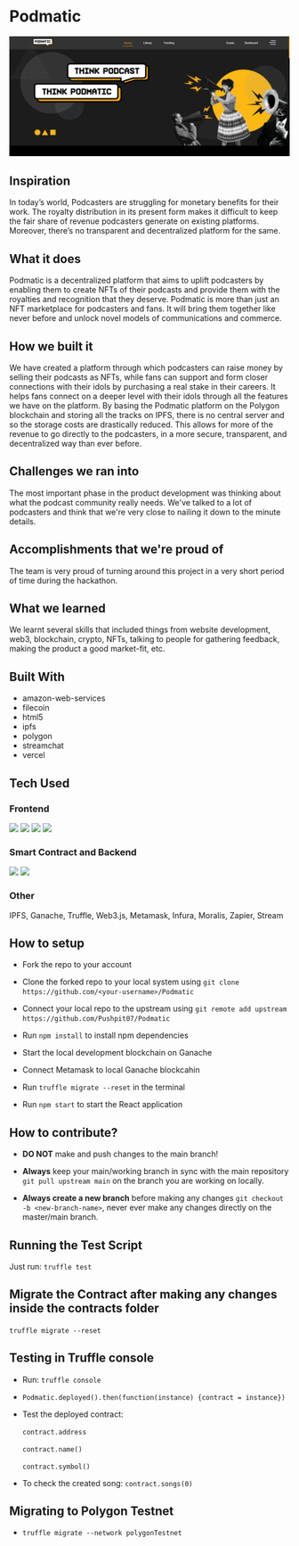 # Podmatic

<img src="./homepage.png" alt="Podmatic Homepage">

## Inspiration
In today’s world, Podcasters are struggling for monetary benefits for their work. The royalty distribution in its present form makes it difficult to keep the fair share of revenue podcasters generate on existing platforms. Moreover, there’s no transparent and decentralized platform for the same.

## What it does
Podmatic is a decentralized platform that aims to uplift podcasters by enabling them to create NFTs of their podcasts and provide them with the royalties and recognition that they deserve. Podmatic is more than just an NFT marketplace for podcasters and fans. It will bring them together like never before and unlock novel models of communications and commerce.

## How we built it
We have created a platform through which podcasters can raise money by selling their podcasts as NFTs, while fans can support and form closer connections with their idols by purchasing a real stake in their careers. It helps fans connect on a deeper level with their idols through all the features we have on the platform. By basing the Podmatic platform on the Polygon blockchain and storing all the tracks on IPFS, there is no central server and so the storage costs are drastically reduced. This allows for more of the revenue to go directly to the podcasters, in a more secure, transparent, and decentralized way than ever before.

## Challenges we ran into
The most important phase in the product development was thinking about what the podcast community really needs. We've talked to a lot of podcasters and think that we're very close to nailing it down to the minute details.

## Accomplishments that we're proud of
The team is very proud of turning around this project in a very short period of time during the hackathon.

## What we learned
We learnt several skills that included things from website development, web3, blockchain, crypto, NFTs, talking to people for gathering feedback, making the product a good market-fit, etc.

## Built With
- amazon-web-services
- filecoin
- html5
- ipfs
- polygon
- streamchat
- vercel

## Tech Used

### Frontend

<p align="left">
<img src = "https://img.shields.io/badge/Bootstrap-563D7C?style=for-the-badge&logo=bootstrap&logoColor=white"/>
<img src = "https://img.shields.io/badge/React-20232A?style=for-the-badge&logo=react&logoColor=61DAFB"/>
<img src = "https://img.shields.io/badge/CSS3-1572B6?style=for-the-badge&logo=css3&logoColor=white"/>
<img src = "https://img.shields.io/badge/JavaScript-323330?style=for-the-badge&logo=javascript&logoColor=F7DF1E" />
</p>

### Smart Contract and Backend

<p align="left">
<img src = "https://img.shields.io/badge/Node.js-43853D?style=for-the-badge&logo=node.js&logoColor=white"/>
<img src = "https://img.shields.io/badge/Solidity-e6e6e6?style=for-the-badge&logo=solidity&logoColor=black"/>
</p>

### Other

<p>IPFS, Ganache, Truffle, Web3.js, Metamask, Infura, Moralis, Zapier, Stream</p>

## How to setup

-   Fork the repo to your account

-   Clone the forked repo to your local system using `git clone https://github.com/<your-username>/Podmatic`

-   Connect your local repo to the upstream using `git remote add upstream https://github.com/Pushpit07/Podmatic`

-   Run `npm install` to install npm dependencies

-   Start the local development blockchain on Ganache

-   Connect Metamask to local Ganache blockcahin

-   Run `truffle migrate --reset` in the terminal

-   Run `npm start` to start the React application

## How to contribute?

-   **DO NOT** make and push changes to the main branch!

-   **Always** keep your main/working branch in sync with the main repository `git pull upstream main` on the branch you are working on locally.

-   **Always create a new branch** before making any changes `git checkout -b <new-branch-name>`, never ever make any changes directly on the master/main branch.

## Running the Test Script

Just run: `truffle test`

## Migrate the Contract after making any changes inside the contracts folder

`truffle migrate --reset`

## Testing in Truffle console

-   Run: `truffle console`

-   `Podmatic.deployed().then(function(instance) {contract = instance})`

-   Test the deployed contract:

    `contract.address`

    `contract.name()`

    `contract.symbol()`

-   To check the created song:
    `contract.songs(0)`

## Migrating to Polygon Testnet

-   `truffle migrate --network polygonTestnet`
